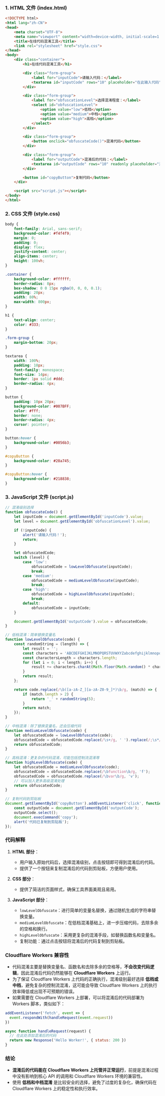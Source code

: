 ### 1. HTML 文件 (index.html)

```html
<!DOCTYPE html>
<html lang="zh-CN">
<head>
    <meta charset="UTF-8">
    <meta name="viewport" content="width=device-width, initial-scale=1.0">
    <title>在线代码混淆工具</title>
    <link rel="stylesheet" href="style.css">
</head>
<body>
    <div class="container">
        <h1>在线代码混淆工具</h1>

        <div class="form-group">
            <label for="inputCode">请输入代码：</label>
            <textarea id="inputCode" rows="10" placeholder="在此输入代码"></textarea>
        </div>

        <div class="form-group">
            <label for="obfuscationLevel">选择混淆程度：</label>
            <select id="obfuscationLevel">
                <option value="low">低档</option>
                <option value="medium">中档</option>
                <option value="high">高档</option>
            </select>
        </div>

        <div class="form-group">
            <button onclick="obfuscateCode()">混淆代码</button>
        </div>

        <div class="form-group">
            <label for="outputCode">混淆后的代码：</label>
            <textarea id="outputCode" rows="10" readonly placeholder="混淆后的代码将在此显示"></textarea>
        </div>

        <button id="copyButton">复制代码</button>
    </div>

    <script src="script.js"></script>
</body>
</html>
```

### 2. CSS 文件 (style.css)

```css
body {
    font-family: Arial, sans-serif;
    background-color: #f4f4f9;
    margin: 0;
    padding: 0;
    display: flex;
    justify-content: center;
    align-items: center;
    height: 100vh;
}

.container {
    background-color: #ffffff;
    border-radius: 8px;
    box-shadow: 0 0 15px rgba(0, 0, 0, 0.1);
    padding: 20px;
    width: 80%;
    max-width: 800px;
}

h1 {
    text-align: center;
    color: #333;
}

.form-group {
    margin-bottom: 20px;
}

textarea {
    width: 100%;
    padding: 10px;
    font-family: monospace;
    font-size: 14px;
    border: 1px solid #ddd;
    border-radius: 4px;
}

button {
    padding: 10px 20px;
    background-color: #007BFF;
    color: #fff;
    border: none;
    border-radius: 4px;
    cursor: pointer;
}

button:hover {
    background-color: #0056b3;
}

#copyButton {
    background-color: #28a745;
}

#copyButton:hover {
    background-color: #218838;
}
```

### 3. JavaScript 文件 (script.js)

```javascript
// 混淆级别选择
function obfuscateCode() {
    let inputCode = document.getElementById('inputCode').value;
    let level = document.getElementById('obfuscationLevel').value;

    if (!inputCode) {
        alert('请输入代码！');
        return;
    }

    let obfuscatedCode;
    switch (level) {
        case 'low':
            obfuscatedCode = lowLevelObfuscate(inputCode);
            break;
        case 'medium':
            obfuscatedCode = mediumLevelObfuscate(inputCode);
            break;
        case 'high':
            obfuscatedCode = highLevelObfuscate(inputCode);
            break;
        default:
            obfuscatedCode = inputCode;
    }

    document.getElementById('outputCode').value = obfuscatedCode;
}

// 低档混淆：简单替换变量名
function lowLevelObfuscate(code) {
    const randomString = (length) => {
        let result = '';
        const characters = 'ABCDEFGHIJKLMNOPQRSTUVWXYZabcdefghijklmnopqrstuvwxyz0123456789';
        const charactersLength = characters.length;
        for (let i = 0; i < length; i++) {
            result += characters.charAt(Math.floor(Math.random() * charactersLength));
        }
        return result;
    };

    return code.replace(/\b([a-zA-Z_][a-zA-Z0-9_]*)\b/g, (match) => {
        if (match.length > 2) {
            return '_' + randomString(5);
        }
        return match;
    });
}

// 中档混淆：除了替换变量名，还会压缩代码
function mediumLevelObfuscate(code) {
    let obfuscatedCode = lowLevelObfuscate(code);
    obfuscatedCode = obfuscatedCode.replace(/\s+/g, ' ').replace(/;\s*/g, ';');
    return obfuscatedCode;
}

// 高档混淆：更复杂的代码混淆，可能包括控制流混淆等
function highLevelObfuscate(code) {
    let obfuscatedCode = mediumLevelObfuscate(code);
    obfuscatedCode = obfuscatedCode.replace(/\bfunction\b/g, 'f');
    obfuscatedCode = obfuscatedCode.replace(/\bvar\b/g, 'v');
    // 可以加入更多高级混淆处理
    return obfuscatedCode;
}

// 复制代码到剪贴板
document.getElementById('copyButton').addEventListener('click', function () {
    const outputCode = document.getElementById('outputCode');
    outputCode.select();
    document.execCommand('copy');
    alert('代码已复制到剪贴板');
});
```

### 代码解释

1. **HTML 部分**：
   - 用户输入原始代码后，选择混淆级别，点击按钮即可得到混淆后的代码。
   - 提供了一个按钮来复制混淆后的代码到剪贴板，方便用户使用。

2. **CSS 部分**：
   - 提供了简洁的页面样式，确保工具界面美观且易用。

3. **JavaScript 部分**：
   - `lowLevelObfuscate`：进行简单的变量名替换，通过随机生成的字符串替换变量。
   - `mediumLevelObfuscate`：在低档混淆基础上，进一步压缩代码，去除多余的空格和换行。
   - `highLevelObfuscate`：采用更复杂的混淆手段，如替换函数名和变量名。
   - 复制功能：通过点击按钮将混淆后的代码复制到剪贴板。

### Cloudflare Workers 兼容性

- 代码混淆主要是替换变量名、函数名和去除多余的空格等，**不会改变代码逻辑**，因此混淆后代码仍然能够在 **Cloudflare Workers** 上运行。
- 为了保证 Cloudflare Workers 上代码的正确执行，混淆级别最好选择 **低档或中档**，避免复杂的控制流混淆，这可能会导致 Cloudflare Workers 上的执行效率降低或出现不可预期的错误。
- 如果需要在 Cloudflare Workers 上部署，可以将混淆后的代码部署为 Workers 脚本，类似如下：

```javascript
addEventListener('fetch', event => {
  event.respondWith(handleRequest(event.request))
})

async function handleRequest(request) {
  // 在此处添加混淆后的代码
  return new Response('Hello Worker!', { status: 200 })
}
```

### 结论

- **混淆后的代码能在 Cloudflare Workers 上托管并正常运行**，前提是混淆过程中没有影响到核心 API 的调用和 Cloudflare Workers 环境的兼容性。
- 使用 **低档和中档混淆** 是比较安全的选择，避免了过度的复杂化，确保代码在 Cloudflare Workers 上的稳定性和执行效率。
